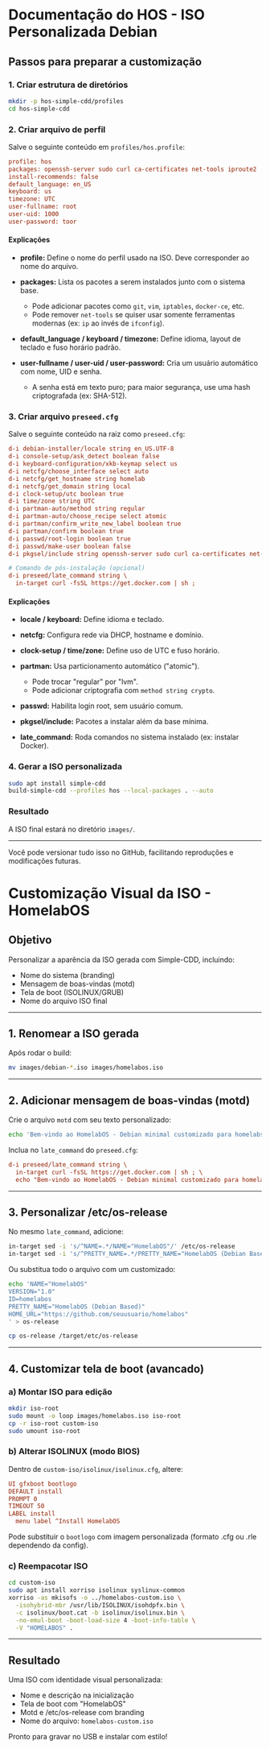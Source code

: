 # Documentação do HOS - ISO Personalizada Debian

## Passos para preparar a customização

### 1. Criar estrutura de diretórios

```bash
mkdir -p hos-simple-cdd/profiles
cd hos-simple-cdd
```

### 2. Criar arquivo de perfil

Salve o seguinte conteúdo em `profiles/hos.profile`:

```ini
profile: hos
packages: openssh-server sudo curl ca-certificates net-tools iproute2
install-recommends: false
default_language: en_US
keyboard: us
timezone: UTC
user-fullname: root
user-uid: 1000
user-password: toor
```

#### Explicações

* **profile:** Define o nome do perfil usado na ISO. Deve corresponder ao nome do arquivo.
* **packages:** Lista os pacotes a serem instalados junto com o sistema base.

  * Pode adicionar pacotes como `git`, `vim`, `iptables`, `docker-ce`, etc.
  * Pode remover `net-tools` se quiser usar somente ferramentas modernas (ex: `ip` ao invés de `ifconfig`).
* **default\_language / keyboard / timezone:** Define idioma, layout de teclado e fuso horário padrão.
* **user-fullname / user-uid / user-password:** Cria um usuário automático com nome, UID e senha.

  * A senha está em texto puro; para maior segurança, use uma hash criptografada (ex: SHA-512).

### 3. Criar arquivo `preseed.cfg`

Salve o seguinte conteúdo na raiz como `preseed.cfg`:

```ini
d-i debian-installer/locale string en_US.UTF-8
d-i console-setup/ask_detect boolean false
d-i keyboard-configuration/xkb-keymap select us
d-i netcfg/choose_interface select auto
d-i netcfg/get_hostname string homelab
d-i netcfg/get_domain string local
d-i clock-setup/utc boolean true
d-i time/zone string UTC
d-i partman-auto/method string regular
d-i partman-auto/choose_recipe select atomic
d-i partman/confirm_write_new_label boolean true
d-i partman/confirm boolean true
d-i passwd/root-login boolean true
d-i passwd/make-user boolean false
d-i pkgsel/include string openssh-server sudo curl ca-certificates net-tools iproute2

# Comando de pós-instalação (opcional)
d-i preseed/late_command string \
  in-target curl -fsSL https://get.docker.com | sh ;
```

#### Explicações

* **locale / keyboard:** Define idioma e teclado.
* **netcfg:** Configura rede via DHCP, hostname e domínio.
* **clock-setup / time/zone:** Define uso de UTC e fuso horário.
* **partman:** Usa particionamento automático ("atomic").

  * Pode trocar "regular" por "lvm".
  * Pode adicionar criptografia com `method string crypto`.
* **passwd:** Habilita login root, sem usuário comum.
* **pkgsel/include:** Pacotes a instalar além da base mínima.
* **late\_command:** Roda comandos no sistema instalado (ex: instalar Docker).

### 4. Gerar a ISO personalizada

```bash
sudo apt install simple-cdd
build-simple-cdd --profiles hos --local-packages . --auto
```

### Resultado

A ISO final estará no diretório `images/`.

---

Você pode versionar tudo isso no GitHub, facilitando reproduções e modificações futuras.














# Customização Visual da ISO - HomelabOS

## Objetivo

Personalizar a aparência da ISO gerada com Simple-CDD, incluindo:

* Nome do sistema (branding)
* Mensagem de boas-vindas (motd)
* Tela de boot (ISOLINUX/GRUB)
* Nome do arquivo ISO final

---

## 1. Renomear a ISO gerada

Após rodar o build:

```bash
mv images/debian-*.iso images/homelabos.iso
```

---

## 2. Adicionar mensagem de boas-vindas (motd)

Crie o arquivo `motd` com seu texto personalizado:

```bash
echo 'Bem-vindo ao HomelabOS - Debian minimal customizado para homelabs' > motd
```

Inclua no `late_command` do `preseed.cfg`:

```ini
d-i preseed/late_command string \
  in-target curl -fsSL https://get.docker.com | sh ; \
  echo "Bem-vindo ao HomelabOS - Debian minimal customizado para homelabs" > /target/etc/motd ;
```

---

## 3. Personalizar /etc/os-release

No mesmo `late_command`, adicione:

```bash
in-target sed -i 's/^NAME=.*/NAME="HomelabOS"/' /etc/os-release
in-target sed -i 's/^PRETTY_NAME=.*/PRETTY_NAME="HomelabOS (Debian Based)"/' /etc/os-release
```

Ou substitua todo o arquivo com um customizado:

```bash
echo 'NAME="HomelabOS"
VERSION="1.0"
ID=homelabos
PRETTY_NAME="HomelabOS (Debian Based)"
HOME_URL="https://github.com/seuusuario/homelabos"
' > os-release

cp os-release /target/etc/os-release
```

---

## 4. Customizar tela de boot (avancado)

### a) Montar ISO para edição

```bash
mkdir iso-root
sudo mount -o loop images/homelabos.iso iso-root
cp -r iso-root custom-iso
sudo umount iso-root
```

### b) Alterar ISOLINUX (modo BIOS)

Dentro de `custom-iso/isolinux/isolinux.cfg`, altere:

```cfg
UI gfxboot bootlogo
DEFAULT install
PROMPT 0
TIMEOUT 50
LABEL install
  menu label ^Install HomelabOS
```

Pode substituir o `bootlogo` com imagem personalizada (formato .cfg ou .rle dependendo da config).

### c) Reempacotar ISO

```bash
cd custom-iso
sudo apt install xorriso isolinux syslinux-common
xorriso -as mkisofs -o ../homelabos-custom.iso \
  -isohybrid-mbr /usr/lib/ISOLINUX/isohdpfx.bin \
  -c isolinux/boot.cat -b isolinux/isolinux.bin \
  -no-emul-boot -boot-load-size 4 -boot-info-table \
  -V "HOMELABOS" .
```

---

## Resultado

Uma ISO com identidade visual personalizada:

* Nome e descrição na inicialização
* Tela de boot com "HomelabOS"
* Motd e /etc/os-release com branding
* Nome do arquivo: `homelabos-custom.iso`

Pronto para gravar no USB e instalar com estilo!

